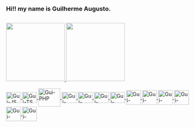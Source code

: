 ### Hi!! my name is Guilherme Augusto.

##

<div>
  <a href="https://github.com/Guilherme-px">
  <img height="160em" src="https://github-readme-stats-sigma-five.vercel.app/api?username=Guilherme-px&show_icons=true&theme=react&include_all_commits=true&count_private=true"/>
  <img height="160em" src="https://github-readme-stats.vercel-sigma-five.app/api/top-langs/?username=Guilherme-px&layout=compact&langs_count=7&theme=react"/>
</div>
<div style="display: inline_block"><br>
  <img align="center" alt="Gui-JS" height="30" width="40" src="https://icongr.am/devicon/javascript-original.svg?size=128&color=currentColor">
  <img align="center" alt="Gui-TS" height="30" width="40" src="https://icongr.am/devicon/typescript-original.svg?size=128&color=currentColor">
  <img align="center" alt="Gui-PHP" height="50" width="60" src="https://icongr.am/devicon/php-original.svg?size=148&color=currentColor">
  <img align="center" alt="Gui-VUE" height="30" width="40" src="https://icongr.am/devicon/vuejs-original.svg?size=128&color=currentColor">
  <img align="center" alt="Gui-REACT" height="30" width="40" src="https://icongr.am/devicon/react-original.svg?size=128&color=currentColor">
  <img align="center" alt="Gui-HTML" height="30" width="40" src="https://icongr.am/devicon/html5-original.svg?size=128&color=currentColor">
  <img align="center" alt="Gui-CSS" height="30" width="40" src="https://icongr.am/devicon/css3-original.svg?size=128&color=currentColor">
  <img align="center" alt="Gui-NODE" heigth="30" width="40" src="https://icongr.am/devicon/nodejs-original.svg?size=128&color=currentColor">
  <img align="center" alt="Gui-Epress" heigth="30" width="40" src="https://icongr.am/devicon/express-original.svg?size=128&color=ffffff">
  <img align="center" alt="Gui-Postgres" heigth="30" width="40" src="https://icongr.am/devicon/postgresql-original.svg?size=128&color=currentColor">
  <img align="center" alt="Gui-Mongo" heigth="30" width="40" src="https://icongr.am/devicon/mongodb-original.svg?size=128&color=currentColor">
  <img align="center" alt="Gui-Web-Pack" heigth="30" width="40" src="https://icongr.am/devicon/webpack-original.svg?size=128&color=currentColor">
  <img align="center" alt="Gui-Docker" heigth="30" width="40" src="https://icongr.am/devicon/docker-original.svg?size=128&color=currentColor">
</div>
